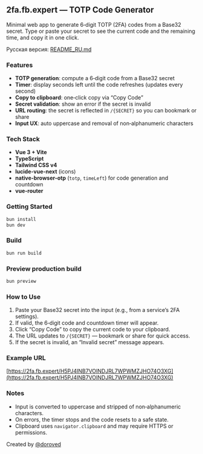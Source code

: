 ## 2fa.fb.expert — TOTP Code Generator

Minimal web app to generate 6‑digit TOTP (2FA) codes from a Base32 secret. Type or paste your secret to see the current code and the remaining time, and copy it in one click.

Русская версия: [README_RU.md](./README_RU.md)

### Features

- **TOTP generation**: compute a 6‑digit code from a Base32 secret
- **Timer**: display seconds left until the code refreshes (updates every second)
- **Copy to clipboard**: one‑click copy via “Copy Code”
- **Secret validation**: show an error if the secret is invalid
- **URL routing**: the secret is reflected in `/{SECRET}` so you can bookmark or share
- **Input UX**: auto uppercase and removal of non‑alphanumeric characters

### Tech Stack

- **Vue 3 + Vite**
- **TypeScript**
- **Tailwind CSS v4**
- **lucide-vue-next** (icons)
- **native-browser-otp** (`totp`, `timeLeft`) for code generation and countdown
- **vue-router**

### Getting Started

```sh
bun install
bun dev
```

### Build

```sh
bun run build
```

### Preview production build

```sh
bun preview
```

### How to Use

1. Paste your Base32 secret into the input (e.g., from a service’s 2FA settings).
2. If valid, the 6‑digit code and countdown timer will appear.
3. Click “Copy Code” to copy the current code to your clipboard.
4. The URL updates to `/{SECRET}` — bookmark or share for quick access.
5. If the secret is invalid, an “Invalid secret” message appears.

### Example URL

[https://2fa.fb.expert/H5PJ4INB7VOINDJRL7WPWMZJHO74O3XG](https://2fa.fb.expert/H5PJ4INB7VOINDJRL7WPWMZJHO74O3XG)

### Notes

- Input is converted to uppercase and stripped of non‑alphanumeric characters.
- On errors, the timer stops and the code resets to a safe state.
- Clipboard uses `navigator.clipboard` and may require HTTPS or permissions.

Created by [@doroved](https://t.me/doroved_stories)
